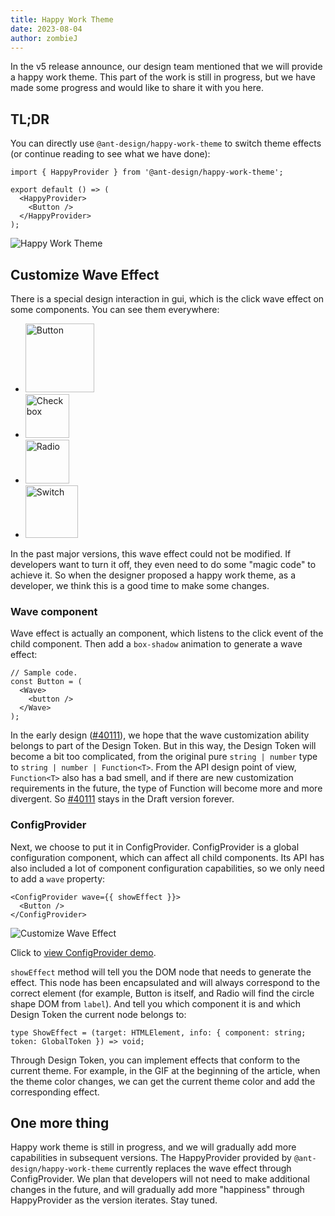 ```yaml
---
title: Happy Work Theme
date: 2023-08-04
author: zombieJ
---
```


In the v5 release announce, our design team mentioned that we will provide a happy work theme. This part of the work is still in progress, but we have made some progress and would like to share it with you here.

## TL;DR

You can directly use `@ant-design/happy-work-theme` to switch theme effects (or continue reading to see what we have done):

```tsx
import { HappyProvider } from '@ant-design/happy-work-theme';

export default () => (
  <HappyProvider>
    <Button />
  </HappyProvider>
);
```

![Happy Work Theme](https://github.com/react-component/picker/assets/5378891/3c54ef05-5448-4619-b492-b5328c032c52)

## Customize Wave Effect

There is a special design interaction in gui, which is the click wave effect on some components. You can see them everywhere:

- <img alt="Button" height="110" src="https://github.com/react-component/picker/assets/5378891/60aaad50-cfd5-4c1f-b91f-0be217877f3f" />
- <img alt="Checkbox" height="70" src="https://github.com/react-component/picker/assets/5378891/f7d64d64-29db-4c9c-a0d6-de8b36a31d48" />
- <img alt="Radio" height="70" src="https://github.com/react-component/picker/assets/5378891/9f4edaa8-26f7-468c-bcf3-1ce80163bf0e" />
- <img alt="Switch" height="84" src="https://github.com/react-component/picker/assets/5378891/16abcee6-32d0-4075-bc4c-440d8aade067" />

In the past major versions, this wave effect could not be modified. If developers want to turn it off, they even need to do some "magic code" to achieve it. So when the designer proposed a happy work theme, as a developer, we think this is a good time to make some changes.

### Wave component

Wave effect is actually an component, which listens to the click event of the child component. Then add a `box-shadow` animation to generate a wave effect:

```tsx
// Sample code.
const Button = (
  <Wave>
    <button />
  </Wave>
);
```

In the early design ([#40111](https://github.com/ant-design/ant-design/pull/40111)), we hope that the wave customization ability belongs to part of the Design Token. But in this way, the Design Token will become a bit too complicated, from the original pure `string | number` type to `string | number | Function<T>`. From the API design point of view, `Function<T>` also has a bad smell, and if there are new customization requirements in the future, the type of Function will become more and more divergent. So [#40111](https://github.com/ant-design/ant-design/pull/40111) stays in the Draft version forever.

### ConfigProvider

Next, we choose to put it in ConfigProvider. ConfigProvider is a global configuration component, which can affect all child components. Its API has also included a lot of component configuration capabilities, so we only need to add a `wave` property:

```tsx
<ConfigProvider wave={{ showEffect }}>
  <Button />
</ConfigProvider>
```

![Customize Wave Effect](https://github.com/react-component/picker/assets/5378891/425094d8-8767-4a53-85fb-5b13b888f2c4)

Click to [view ConfigProvider demo](/components/config-provider#config-provider-demo-wave).

`showEffect` method will tell you the DOM node that needs to generate the effect. This node has been encapsulated and will always correspond to the correct element (for example, Button is itself, and Radio will find the circle shape DOM from `label`). And tell you which component it is and which Design Token the current node belongs to:

```tsx
type ShowEffect = (target: HTMLElement, info: { component: string; token: GlobalToken }) => void;
```

Through Design Token, you can implement effects that conform to the current theme. For example, in the GIF at the beginning of the article, when the theme color changes, we can get the current theme color and add the corresponding effect.

## One more thing

Happy work theme is still in progress, and we will gradually add more capabilities in subsequent versions. The HappyProvider provided by `@ant-design/happy-work-theme` currently replaces the wave effect through ConfigProvider. We plan that developers will not need to make additional changes in the future, and will gradually add more "happiness" through HappyProvider as the version iterates. Stay tuned.
